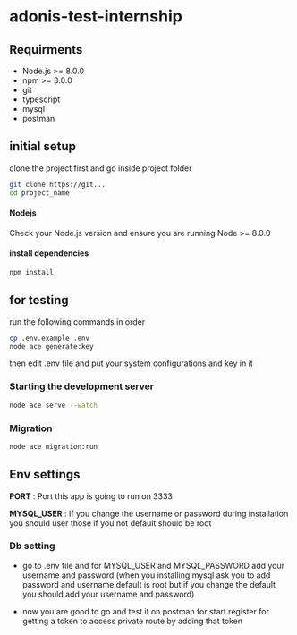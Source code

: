 # adonis-test-internship

## Requirments
  * Node.js >= 8.0.0
  * npm >= 3.0.0
  * git
  * typescript
  * mysql
  * postman

## initial setup

clone the project first and go inside project folder

```bash
git clone https://git...
cd project_name
```

#### Nodejs
Check your Node.js version and ensure you are running Node >= 8.0.0

#### install dependencies

```bash
npm install
```

## for testing

run the following commands in order

```bash
cp .env.example .env
node ace generate:key
```

then edit .env file and put your system configurations and key in it



### Starting the development server

```bash
node ace serve --watch
```

### Migration

```bash
node ace migration:run
```

## Env settings
**PORT** : Port this app is going to run on 3333

**MYSQL_USER** : If you change the username or password during installation you should  user those if you not default should be root   


### Db setting

- go to .env file and for MYSQL_USER and MYSQL_PASSWORD add your username and password (when you installing mysql ask you to add password and username default is root but if you change the default you should add your username and password)

  
- now you are good to go and test it on postman for start register for getting a token 
to access private route by adding that token
